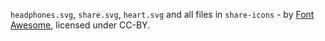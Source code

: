 `headphones.svg`, `share.svg`, `heart.svg` and all files in `share-icons` - by [Font Awesome](https://fontawesome.com/license/free), licensed under CC-BY.
